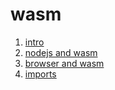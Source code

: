 # wasm

1. [intro](./intro-wasm/)
1. [nodejs and wasm](./1-nodejs-wasm/)
1. [browser and wasm](./2-browser-wasm/)
1. [imports](./3-imports/)
